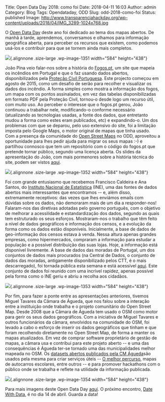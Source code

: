 Title: Open Data Day 2018: como foi
Date: 2018-04-11 16:03
Author: admin
Category: Blog
Tags: Opendataday, ODD
Slug: odd-2018-como-foi
Status: published
Image: http://www.transparenciahackday.org/wp-content/uploads/2018/04/IMG_3289-1024x768.jpg

O [Open Data Day](http://opendataday.org/) deste ano foi dedicado ao tema dos mapas abertos. De manhã à tarde, aprendemos, conversamos e olhamos para informação geográfica aberta, para perceber os recursos que existem, como podemos usá-los e contribuir para que se tornem ainda mais completos.

![](http://www.transparenciahackday.org/wp-content/uploads/2018/04/IMG_3338-1024x768.jpg){.alignnone .size-large .wp-image-1351 width="584" height="438"}

João Pina veio falar-nos sobre a história do [Fogos.pt](http://fogos.pt/), um site que mapeia os incêndios em Portugal e que o faz usando dados abertos, disponibilizados pela [Proteção Civil Portuguesa](http://fogos.icnf.pt/). Este projecto começou em agosto de 2015, como um desafio de serão para recolher e visualizar os dados dos incêndio. A forma simples como mostra a informação dos fogos, um mapa com os pontos assinalados, em vez das tabelas disponibilizadas em formato PDF pela Proteção Civil, tornou-o desde logo um recurso útil, com muito uso. Ao perceber o interesse que o fogos.pt gerou, João continuou a trabalhar nele, modificando-o conforme necessário (atualizando as tecnologias usadas, a fonte dos dados, que entretanto mudou a forma como estes eram publicados, etc) e expandindo-o. Um dos problemas com que se deparou, pelo uso extensivo do site, foi a limitação imposta pelo Google Maps, o motor original de mapas que tinha usado. Com a presença da comunidade do [Open Street Maps](http://openstreetmap.org/) no ODD, aproveitou a oportunidade para lhes pedir ajuda para migrar os seus mapas :-) e partilhou connosco que tem um repositório com o código do fogos.pt que pretende tornar público, segundo uma licença aberta. Os slides da apresentação do João, com mais pormenores sobre a história técnica do site, podem ser vistos [aqui](http://slides.com/joaopina/fogospt-date-with-data).

![](http://www.transparenciahackday.org/wp-content/uploads/2018/04/IMG_3367-1024x768.jpg){.alignnone .size-large .wp-image-1352 width="584" height="438"}

Foi com grande entusiasmo que recebemos Francisco Caldeira e Ana Santos, do [Instituto Nacional de Estatística](http://ine.pt/) (INE), uma das fontes de dados abertos mais interessantes que encontramos -- e, além disso, extremamente receptivos: das vezes que lhes enviámos emails com dúvidas sobre os dados, não demoraram mais de um dia a responder-nos! Falaram-nos das diretivas adotadas pelo governo português, com o objetivo de melhorar a acessilidade e estandardização dos dados, segundo as quais tem estruturado os seus esforços. Mostraram-nos o trabalho que têm feito a nível de dados geográficos e informação dos censos, e a evolução da forma como os dados estão disponíveis. Inicialmente, a base de dados de geo-informação dos censos estava à venda. Nessa altura apenas grandes empresas, como hipermercados, compraram a informação para estudar a população e a possível distribuição das suas lojas. Hoje, a informação está disponível livremente. A base de dados das moradas de Portugal, um dos conjuntos de dados mais procurados (na Central de Dados, o conjunto de dados das moradas, antigamente disponibilizado pelos CTT, é o mais descarregado), foi tornada pública esta semana e está acessível [aqui](http://inspire.ine.pt/AD/atom/downloadservice.xml). Este conjunto de dados foi reunido com uma incrível rapidez, apenas possível pela forma como o INE geriu e abriu a recolha aos cidadãos.

![](http://www.transparenciahackday.org/wp-content/uploads/2018/04/IMG_3401-1024x768.jpg){.alignnone .size-large .wp-image-1353 width="584" height="438"}

Por fim, para fazer a ponte entre as apresentações anteriores, tivemos Miguel Tavares da Câmara de Águeda, que nos falou sobre a interação entre a instituição onde trabalha e o projeto comunitário do Open Street Map. Desde 2008 que a Câmara de Águeda tem usado o OSM como motor para gerir os seus dados geográficos. Com a iniciativa de Miguel Tavares e outros funcionários da câmara, envolvidos na comunidade do OSM, foi levado a cabo o esforço de inserir os dados geográficos que tinham e que foram recolhendo diretamente no Open Street Map, de forma a manter os mapas atualizados. Em vez de comprar software proprietário de gestão de mapas, a câmara usa e contribui para este projeto aberto -- e uma das consequências é Águeda ter-se tornado uma das municipalidades melhor mapeada no OSM. Os [datasets abertos publicados pela CM Águeda](http://ckan.sig.cm-agueda.pt/)são usados pela mesma para criar serviços úteis -- [O melhor percurso](https://t.co/5nSgxcsOMf), mapas de autocarros escolares, entre outros -- e para promover hackathons com o público onde se trabalha e reflete na utilidade da informação publicada.

![](http://www.transparenciahackday.org/wp-content/uploads/2018/04/IMG_3421-1024x768.jpg){.alignnone .size-large .wp-image-1354 width="584" height="438"}

Para mais imagens deste Open Data Day [aqui](https://www.flickr.com/photos/thackdaypt/albums/72157692721364181). O próximo encontro, [Date With Data](http://datewithdata.pt/), é no dia 14 de abril. Guarda a data!
